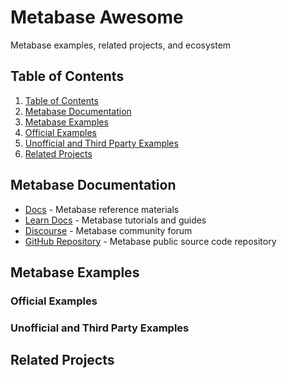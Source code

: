 # Metabase Awesome

Metabase examples, related projects, and ecosystem

## Table of Contents

1. [Table of Contents](#table-of-contents)
1. [Metabase Documentation](#metabase-documentation)
1. [Metabase Examples](#metabase-examples)
  1. [Official Examples](#official-examples)
  1. [Unofficial and Third Pparty Examples](#unofficial-and-third-party-examples)
1. [Related Projects](#related-projects)

## Metabase Documentation
- [Docs](https://www.metabase.com/docs/latest/) - Metabase reference materials
- [Learn Docs](https://www.metabase.com/learn/) - Metabase tutorials and guides
- [Discourse](https://discourse.metabase.com/) - Metabase community forum
- [GitHub Repository](https://github.com/metabase/metabase/) - Metabase public source code repository

## Metabase Examples

### Official Examples

### Unofficial and Third Party Examples

## Related Projects


